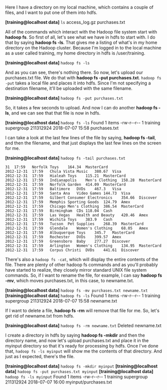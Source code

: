 Here I have a directory on my local machine, which contains a couple of files, and I want to put one of them into hdfs. 

**[training@localhost data]** `ls`
access_log.gz  purchases.txt

All of the commands which interact with the Hadoop file system start with **hadoop fs**. So first of all, let's see what we have in hdfs to start with. I do that by saying **hadoop fs -ls**. That gives me a listing of what's in my home directory on the Hadoop cluster. Because I'm logged in to the local machine as a user called training, my home directory in hdfs is /user/training. 

**[training@localhost data]** `hadoop fs -ls`

And as you can see, there's nothing there. So now, let's upload our purchases.txt file. We do that with **hadoop fs -put purchases.txt**. `hadoop fs -put` takes a local file and places it into hdfs. Since I'm not specifying a destination filename, it'll be uploaded with the same filename. 

**[training@localhost data]** `hadoop fs -put purchases.txt `

So, it takes a few seconds to upload. And now I can do another **hadoop fs -ls**, and we can see that that file is now in hdfs. 

**[training@localhost data]** `hadoop fs -ls`
Found 1 items
-rw-r--r--   1 training supergroup  211312924 2018-07-07 15:58 purchases.txt

I can take a look at the last few lines of the file by saying, **hadoop fs -tail**, and then the filename, and that just displays the last few lines on the screen for me. 

**[training@localhost data]** `hadoop fs -tail purchases.txt `
```
31	17:59	Norfolk	Toys	164.34	MasterCard
2012-12-31	17:59	Chula Vista	Music	380.67	Visa
2012-12-31	17:59	Hialeah	Toys	115.21	MasterCard
2012-12-31	17:59	Indianapolis	Men's Clothing	158.28	MasterCard
2012-12-31	17:59	Norfolk	Garden	414.09	MasterCard
2012-12-31	17:59	Baltimore	DVDs	467.3	Visa
2012-12-31	17:59	Santa Ana	Video Games	144.73	Visa
2012-12-31	17:59	Gilbert	Consumer Electronics	354.66	Discover
2012-12-31	17:59	Memphis	Sporting Goods	124.79	Amex
2012-12-31	17:59	Chicago	Men's Clothing	386.54	MasterCard
2012-12-31	17:59	Birmingham	CDs	118.04	Cash
2012-12-31	17:59	Las Vegas	Health and Beauty	420.46	Amex
2012-12-31	17:59	Wichita	Toys	383.9	Cash
2012-12-31	17:59	Tucson	Pet Supplies	268.39	MasterCard
2012-12-31	17:59	Glendale	Women's Clothing	68.05	Amex
2012-12-31	17:59	Albuquerque	Toys	345.7	MasterCard
2012-12-31	17:59	Rochester	DVDs	399.57	Amex
2012-12-31	17:59	Greensboro	Baby	277.27	Discover
2012-12-31	17:59	Arlington	Women's Clothing	134.95	MasterCard
2012-12-31	17:59	Corpus Christi	DVDs	441.61	Discover
```

There's also a `hadoop fs -cat`, which will display the entire contents of the file. There are plenty of other hadoop fs commands and as you'll probably have started to realize, they closely mirror standard UNIX file system commands. So, if I want to rename the file, for example, I can say **hadoop fs -mv**, which moves purchases.txt, in this case, to newname.txt. 

**[training@localhost data]** `hadoop fs -mv purchases.txt newname.txt`
**[training@localhost data]** `hadoop fs -ls`
Found 1 items
-rw-r--r--   1 training supergroup  211312924 2018-07-07 15:58 newname.txt

If I want to delete a file, **hadoop fs -rm** will remove that file for me. So, let's get rid of newname.txt from hdfs. 

**[training@localhost data]** `hadoop fs -rm newname.txt`
Deleted newname.txt

I create a directory in hdfs by saying **hadoop fs -mkdir** and then the directory name, and now let's upload purchases.txt and place it in the myinput directory so that it's ready for processing by hdfs. Once I've done that, `hadoop fs -ls myinput` will show me the contents of that directory. And just as I expected, there's the file.

**[training@localhost data]** `hadoop fs -mkdir myinput`
**[training@localhost data]** `hadoop fs -put purchases.txt myinput`
**[training@localhost data]** `hadoop fs -ls myinput`
Found 1 items
-rw-r--r--   1 training supergroup  211312924 2018-07-07 16:00 myinput/purchases.txt


